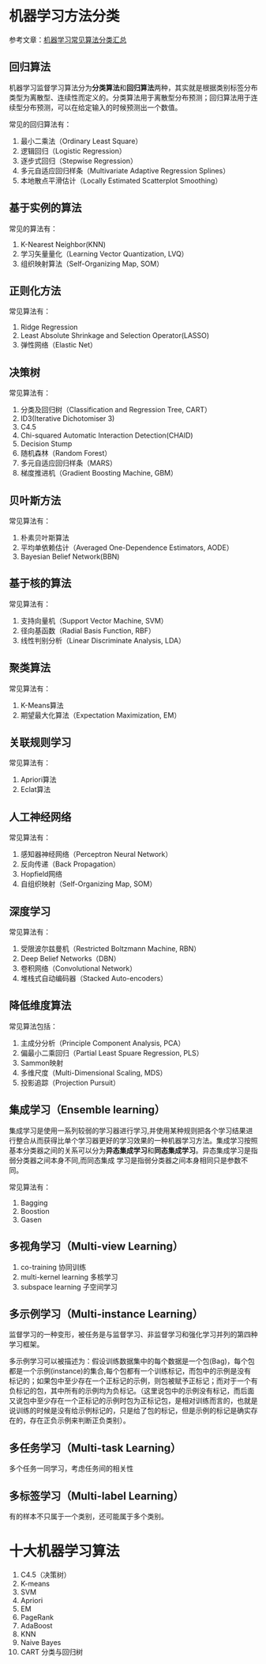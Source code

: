 # 机器学习方法分类
参考文章：[机器学习常见算法分类汇总](http://www.ctocio.com/hotnews/15919.html)

<!-- ## 监督学习
常见算法有： 

1. 逻辑回归（Logistic Regression）
2. 反向传递神经网络（Back Propagation Neural Network）

## 非监督学习
常见算法有：

1. Apriori算法
2. K-Means算法

## 半监督学习
常见算法有：

1. 图论推理算法（Graph Inference）
2. 拉普拉斯支持向量机（Laplacian SVM）

## 强化学习 -->
## 回归算法
机器学习监督学习算法分为**分类算法**和**回归算法**两种，其实就是根据类别标签分布类型为离散型、连续性而定义的。分类算法用于离散型分布预测；回归算法用于连续型分布预测，可以在给定输入的时候预测出一个数值。

常见的回归算法有：

1. 最小二乘法（Ordinary Least Square）
2. 逻辑回归（Logistic Regression）
3. 逐步式回归（Stepwise Regression）
4. 多元自适应回归样条（Multivariate Adaptive Regression Splines）
5. 本地散点平滑估计（Locally Estimated Scatterplot Smoothing）

## 基于实例的算法
常见的算法有：

1. K-Nearest Neighbor(KNN)
2. 学习矢量量化（Learning Vector Quantization, LVQ）
3. 组织映射算法（Self-Organizing Map, SOM）

## 正则化方法
常见算法有：

1. Ridge Regression
2. Least Absolute Shrinkage and Selection Operator(LASSO)
3. 弹性网络（Elastic Net）

## 决策树
常见算法有：

1. 分类及回归树（Classification and Regression Tree, CART）
2. ID3(Iterative Dichotomiser 3)
3. C4.5
4. Chi-squared Automatic Interaction Detection(CHAID)
5. Decision Stump
6. 随机森林（Random Forest）
7. 多元自适应回归样条（MARS）
8. 梯度推进机（Gradient Boosting Machine, GBM）

## 贝叶斯方法
常见算法有：

1. 朴素贝叶斯算法
2. 平均单依赖估计（Averaged One-Dependence Estimators, AODE）
3. Bayesian Belief Network(BBN)

## 基于核的算法
常见算法有：

1. 支持向量机（Support Vector Machine, SVM）
2. 径向基函数（Radial Basis Function, RBF）
3. 线性判别分析（Linear Discriminate Analysis, LDA）

## 聚类算法
常见算法有：

1. K-Means算法
2. 期望最大化算法（Expectation Maximization, EM）

## 关联规则学习
常见算法有：

1. Apriori算法
2. Eclat算法

## 人工神经网络
常见算法有：

1. 感知器神经网络（Perceptron Neural Network）
2. 反向传递（Back Propagation）
3. Hopfield网络
4. 自组织映射（Self-Organizing Map, SOM）

## 深度学习
常见算法有：

1. 受限波尔兹曼机（Restricted Boltzmann Machine, RBN）
2. Deep Belief Networks（DBN）
3. 卷积网络（Convolutional Network）
4. 堆栈式自动编码器（Stacked Auto-encoders）

## 降低维度算法
常见算法包括：

1. 主成分分析（Principle Component Analysis, PCA）
2. 偏最小二乘回归（Partial Least Spuare Regression, PLS）
3. Sammon映射
4. 多维尺度（Multi-Dimensional Scaling, MDS）
5. 投影追踪（Projection Pursuit）

## 集成学习（Ensemble learning）
集成学习是使用一系列较弱的学习器进行学习,并使用某种规则把各个学习结果进行整合从而获得比单个学习器更好的学习效果的一种机器学习方法。集成学习按照基本分类器之间的关系可以分为**异态集成学习**和**同态集成学习**。异态集成学习是指弱分类器之间本身不同,而同态集成 学习是指弱分类器之间本身相同只是参数不同。

常见算法有：

1. Bagging
2. Boostion
3. Gasen

## 多视角学习（Multi-view Learning）

1. co-training 协同训练
2. multi-kernel learning 多核学习
3. subspace learning 子空间学习

## 多示例学习（Multi-instance Learning）

监督学习的一种变形，被任务是与监督学习、非监督学习和强化学习并列的第四种学习框架。

多示例学习可以被描述为：假设训练数据集中的每个数据是一个包(Bag)，每个包都是一个示例(instance)的集合,每个包都有一个训练标记，而包中的示例是没有标记的；如果包中至少存在一个正标记的示例，则包被赋予正标记；而对于一个有负标记的包，其中所有的示例均为负标记。（这里说包中的示例没有标记，而后面又说包中至少存在一个正标记的示例时包为正标记包，是相对训练而言的，也就是说训练的时候是没有给示例标记的，只是给了包的标记，但是示例的标记是确实存在的，存在正负示例来判断正负类别）。

## 多任务学习（Multi-task Learning）

多个任务一同学习，考虑任务间的相关性

## 多标签学习（Multi-label Learning）

有的样本不只属于一个类别，还可能属于多个类别。

# 十大机器学习算法

1. C4.5（决策树）
2. K-means
3. SVM
4. Apriori
5. EM
6. PageRank
7. AdaBoost
8. KNN
9. Naive Bayes
10. CART 分类与回归树